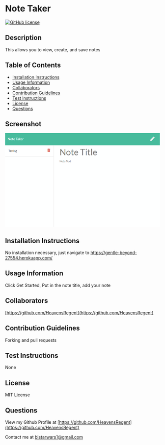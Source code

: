 # Note Taker
[![GitHub license](https://img.shields.io/badge/license-MIT-green)](./LICENSE.txt)

## Description
This allows you to view, create, and save notes

## Table of Contents
* [Installation Instructions](<#installation-instructions>)
* [Usage Information](<#usage-information>)
* [Collaborators](<#collaborators>)
* [Contribution Guidelines](<#contribution-guidelines>)
* [Test Instructions](<#test-instructions>)
* [License](<#license>)
* [Questions](<#questions>)


## Screenshot
![Note Taker](./Assets/screenshot.png)

## Installation Instructions
No installation necessary, just navigate to https://gentle-beyond-27554.herokuapp.com/

## Usage Information
Click Get Started, Put in the note title, add your note

## Collaborators
[https://github.com/HeavensRegent](https://github.com/HeavensRegent)

## Contribution Guidelines
Forking and pull requests

## Test Instructions
None

## License
MIT License

## Questions
View my Github Profile at [https://github.com/HeavensRegent](https://github.com/HeavensRegent)

Contact me at blstarwars1@gmail.com
